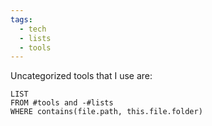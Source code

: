 ```yaml
---
tags:
  - tech
  - lists
  - tools
---
```

Uncategorized tools that I use are:
```dataview
LIST
FROM #tools and -#lists
WHERE contains(file.path, this.file.folder)
```
